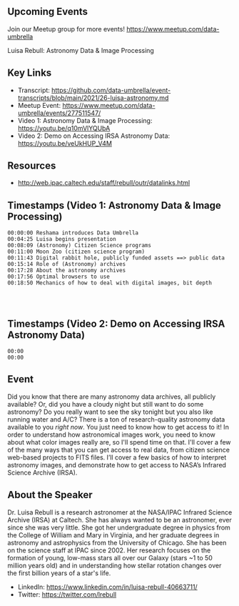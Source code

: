 ## Upcoming Events
Join our Meetup group for more events!
https://www.meetup.com/data-umbrella

Luisa Rebull: Astronomy Data & Image Processing

## Key Links
- Transcript:  https://github.com/data-umbrella/event-transcripts/blob/main/2021/26-luisa-astronomy.md
- Meetup Event:  https://www.meetup.com/data-umbrella/events/277511547/
- Video 1: Astronomy Data & Image Processing: https://youtu.be/q10mVlYQUbA
- Video 2: Demo on Accessing IRSA Astronomy Data: https://youtu.be/veUkHUP_V4M

## Resources
- http://web.ipac.caltech.edu/staff/rebull/outr/datalinks.html

## Timestamps (Video 1: Astronomy Data & Image Processing)
```text
00:00:00 Reshama introduces Data Umbrella
00:04:25 Luisa begins presentation
00:08:09 (Astronomy) Citizen Science programs
00:11:00 Moon Zoo (citizen science program)
00:11:43 Digital rabbit hole, publicly funded assets ==> public data
00:15:14 Role of (Astronomy) archives
00:17:28 About the astronomy archives
00:17:56 Optimal browsers to use
00:18:50 Mechanics of how to deal with digital images, bit depth


 
```

## Timestamps (Video 2: Demo on Accessing IRSA Astronomy Data)
```text
00:00  
00:00   
```

## Event
Did you know that there are many astronomy data archives, all publicly available? Or, did you have a cloudy night but still want to do some astronomy? Do you really want to see the sky tonight but you also like running water and A/C? There is a ton of research-quality astronomy data available to you *right now*. You just need to know how to get access to it! In order to understand how astronomical images work, you need to know about what color images really are, so I'll spend time on that. I'll cover a few of the many ways that you can get access to real data, from citizen science web-based projects to FITS files. I’ll cover a few basics of how to interpret astronomy images, and demonstrate how to get access to NASA’s Infrared Science Archive (IRSA).

## About the Speaker
Dr. Luisa Rebull is a research astronomer at the NASA/IPAC Infrared Science Archive (IRSA) at Caltech. She has always wanted to be an astronomer, ever since she was very little. She got her undergraduate degree in physics from the College of William and Mary in Virginia, and her graduate degrees in astronomy and astrophysics from the University of Chicago. She has been on the science staff at IPAC since 2002. Her research focuses on the formation of young, low-mass stars all over our Galaxy (stars ~1 to 50 million years old) and in understanding how stellar rotation changes over the first billion years of a star's life.

- LinkedIn: https://www.linkedin.com/in/luisa-rebull-40663711/
- Twitter: https://twitter.com/lrebull
